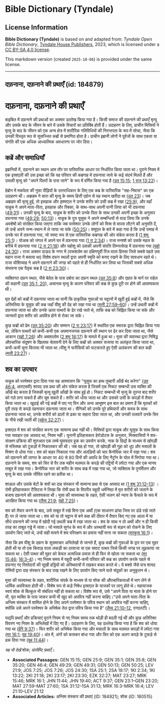 # Bible Dictionary (Tyndale)

## License Information

**Bible Dictionary (Tyndale)** is based on and adapted from: _Tyndale Open Bible Dictionary_, [Tyndale House Publishers](https://tyndaleopenresources.com/), 2023, which is licensed under a [CC BY-SA 4.0 license](https://creativecommons.org/licenses/by-sa/4.0/legalcode.en).

This markdown version (created `2025-10-06`) is provided under the same license.



--------------------------------

## दफ़नाना, दफ़नाने की प्रथाएँ (id: 184879)

दफ़नाना, दफ़नाने की प्रथाएँ
=========================

बाइबिल में दफ़नाने की प्रथाओं का अक्सर उल्लेख किया गया है। किसी समाज की दफ़नाने की प्रथाएँ मृत्यु और उसके बाद के जीवन के बारे में उसके विचारों का प्रतिबिंब होती हैं। उदाहरण के लिए, प्राचीन मिस्रियों ने मृत्यु के बाद के जीवन को एक अन्य क्षेत्र में शारीरिक गतिविधियों की निरन्तरता के रूप में सोचा, जैसा कि उनकी विस्तृत रूप से सुसज्जित कब्रों से प्रमाणित होता है। प्राचीन इब्रानी लोगों ने पूर्वजों के साथ एकता या संगति की एक अधिक आध्यात्मिक अवधारणा पर जोर दिया।

कब्रें और समाधियाँ
------------------

इब्रानियों में, दफ़नाने का स्थान आम तौर पर पारिवारिक आधार पर निर्धारित किया जाता था। पुराने नियम में एक इस्राएली की उस इच्छा को कि वह परिवार की कब्रगाह में दफनाया जाये के कई संदर्भ मिलते हैं और उसकी मृत्यु को "अपने पितरों के पास जाने" के रूप में वर्णित किया गया है ([उत 15:15](https://ref.ly/Gen15:15); [1 राज 13:22](https://ref.ly/1Kgs13:22))।

हेब्रोन में मकपेला की गुफा पीढ़ियों के उत्तराधिकार के लिए एक कब्र के पारिवारिक "सह\-निवास" का एक उदाहरण थी। अब्राहम ने सारा की मृत्यु के समय हित्ती एप्रोन से यह स्थान खरीदा था ([उत 23](https://ref.ly/Gen23:1-Gen23:20))। जब अब्राहम की मृत्यु हुई, तो इसहाक और इश्माएल ने उनके शरीर को उसी कब्र में रखा ([25:9](https://ref.ly/Gen25:9)), और वहाँ याकूब ने अपने माता\-पिता, इसहाक और रिबका, के साथ\-साथ अपनी पत्नी लिया को भी दफनाया ([49:31](https://ref.ly/Gen49:31))। उनकी मृत्यु के बाद, याकूब के शरीर को उनके पिता के साथ उनकी अपनी इच्छा के अनुसार दफनाया गया ([49:29](https://ref.ly/Gen49:29); [50:13](https://ref.ly/Gen50:13))। याकूब के पुत्र यूसुफ ने अपने सम्बन्धियों से वादा लिया कि उनके अवशेषों को संरक्षित किया जाएगा ताकि जब परमेश्वर उनके लोगों को मिस्र से वापस लौटने की अनुमति दें, तो उन्हें अपने जन्म\-स्थान में ले जाया जा सके ([50:25](https://ref.ly/Gen50:25))। शमूएल के बारे में कहा गया है कि उन्हें रामाह में उनके घर में दफनाया गया, जो स्पष्ट रूप से एक पारिवारिक कब्रगाह की ओर संकेत करता है ([1 शमू 25:1](https://ref.ly/1Sam25:1))। योआब को जंगल में अपने घर में दफनाया गया ([1 रा 2:34](https://ref.ly/1Kgs2:34))। राजा मनश्शे को उसके महल के बगीचे में दफनाया गया ([2 रा 21:18](https://ref.ly/2Kgs21:18)) और यहोशू को उसकी अपनी संपत्ति तिम्नत्सेरह में दफनाया गया ([यहो 24:30](https://ref.ly/Josh24:30))। राजा अक्सर दाऊद के नगर में (यरूशलेम का दक्षिणपूर्वी रिज वाला हिस्सा जिसे सबसे पहले उस महान राजा ने बसाया था) विशेष दफन स्थलों द्वारा अपनी स्मृति को बनाए रखने के लिए सावधान रहते थे। राजा योशिय्याह ने अपने दफ़नाने की जगह को पहले से ही निर्धारित कर लिया था जिसकी सबसे अधिक संभावना एक पैतृक कब्र है ([2 रा 23:30](https://ref.ly/2Kgs23:30))।

व्यक्तिगत दफ़न स्थल, जैसे बेतेल के पास दबोरा का दफ़न स्थल ([उत 35:8](https://ref.ly/Gen35:8)) और एप्रात के मार्ग पर राहेल की कहानी ([उत](https://ref.ly/Gen35:1) [35:1, 20](https://ref.ly/Gen35:1,Gen35:20)), अचानक मृत्यु के कारण परिवार की कब्र से कुछ दूरी पर होने की आवश्यकता थी।

मृत देहों को कब्रों में दफ़नाया जाता था यानी कि प्राकृतिक गुफाओं या चट्टानों में खुदी हुई कब्रों में, जैसे कि अरिमतिया के यूसुफ की कब्र जहाँ यीशु की देह को रखा गया था ([मत्ती 27:59–60](https://ref.ly/Matt27:59-Matt27:60))। उन्हें उथली कब्रों में दफनाया जाता था और उनके ऊपर पत्थरों के ढेर रखे जाते थे, ताकि कब्र को चिह्नित किया जा सके और जानवरों द्वारा शरीर को अपवित्र होने से रोका जा सके।

कुछ कब्रों को प्रेम ([उत 35:20](https://ref.ly/Gen35:20)) और सम्मान ([2 रा 23:17](https://ref.ly/2Kgs23:17)) में स्थापित एक स्मारक द्वारा चिह्नित किया गया था, लेकिन पत्थरों को कभी\-कभी एक अपमानजनक दफ़नाने की स्थान पर ढेर कर दिया जाता था, जैसे आकान ([यहो 7:26](https://ref.ly/Josh7:26)) और अबशालोम ([2 शमू 18:17](https://ref.ly/2Sam18:17)) के मामले में हुआ था। मूसा की व्यवस्था द्वारा निषिद्ध औपचारिक संदूषण के खिलाफ चेतावनी देने के लिए कब्रों को अक्सर सजाया या अलंकृत किया जाता था, कभी\-कभी चुना फिराया भी जाता था।यीशु ने फरीसियों को फटकारते हुए ऐसी अलंकरण की बात कही ([मत्ती 23:27](https://ref.ly/Matt23:27))।

शव का उपचार
-----------

याकूब को परमेश्वर द्वारा दिया गया यह आश्वासन कि "यूसुफ का हाथ तुम्हारी आँखें बंद करेगा" ([उत 46:4](https://ref.ly/Gen46:4), आरएसवी) शायद उस प्रथा की ओर संकेत करता है जिसमें एक निकट सम्बन्धी उस व्यक्ति की आँखें बंद करता है जिसकी मृत्यु खुली आँखों के साथ हुई हो। निकट सम्बन्धी भी मृत्यु के तुरन्त बाद शरीर को गले लगा सकते हैं और चूम सकते हैं। शरीर को धोया जाता था और उसको उसी के कपड़ों में तैयार किया जाता था। खुदाई की गई कब्रों में पाए गए पिन और अन्य आभूषण इस बात का प्रमाण हैं कि मृतकों को पूरी तरह से कपड़े पहनाकर दफ़नाया जाता था। सैनिकों को उनके पूरे हथियारों और कवच के साथ दफनाया जाता था, उनके शरीरों को ढालों से ढका या सहारा दिया जाता था, और उनकी तलवारें उनके सिर के नीचे रखी जाती थीं ([यहेज 32:27](https://ref.ly/Ezek32:27))।

इस्राएल में शव को संरक्षित करना एक सामान्य प्रथा नहीं थी। मिस्रियों द्वारा याकूब और यूसुफ के साथ किया गया व्यवहार एक अपवाद था, नियम नहीं। यूनानी इतिहासकार हेरोडोटस के अनुसार, मिस्रवासियों ने शव\-संरक्षण प्रक्रिया की शुरुआत एक लम्बे घुमावदार हुक का उपयोग करके, नाक के छिद्रों के माध्यम से खोपड़ी से मस्तिष्क को टुकड़ों में निकालकर की थी। जब यह हो गया, तो खोपड़ी की गुहा को धूप और मसालों के मिश्रण से धोया गया। शव को बाहर निकाला गया और अंतड़ियों को चार कैनोपिक जार में रखा गया। शव को दफ़नाने की लागत के आधार पर 40 से 80 दिनों की अवधि के लिए नैट्रॉन के घोल में भिगोया गया था। दफ़नाने के समय, शव को सिर से पैर तक महीन मलमल के कपड़े की पट्टियों में लपेटा गया और एक मानव ताबूत में रखा गया। कैनोपिक जार को शरीर के साथ कब्र में रखा गया था, जो व्यक्तित्व के पुनर्मिलन और मृत्यु के बाद उसके जीवित रहने का प्रतीक था।

शाऊल और उसके बेटों के शवों का दाह संस्कार भी सामान्य प्रथा से एक अपवाद था ([1 शमू 31:12–13](https://ref.ly/1Sam31:12-1Sam31:13)) । रोमी इतिहासकार टैसिटस ने लिखा कि रोमी प्रथा के विपरीत यहूदी धर्मनिष्ठा में मृत शरीरों को जलाने के बजाय दफ़नाने की आवश्यकता थी। मूसा की व्यस्वस्था के तहत, ऐसी जलन को न्याय के फैसले के रूप में आरक्षित किया गया था ([लैव्य 21:9](https://ref.ly/Lev21:9); [यहो 7:25](https://ref.ly/Josh7:25))।

शव को तैयार करने के बाद, उसे ताबूत में रखे बिना एक अर्थी (एक साधारण ढांचा जिस पर डंडे रखे जाते हैं) पर ले जाया जाता था। शव को या तो चट्टान से बने कक्ष की दीवार में तैयार किए गए एक आला में या सीधे दफनाने की जगह में खोदी गई उथली कब्र में रखा जाता था। शव के साथ न तो अर्थी और न ही किसी तरह का ताबूत गड्ढे में जाता। जो मसाले सुगंध के रूप में और अस्थायी रूप से सड़न को रोकने के लिए उपयोग किए जाते थे, उन्हें सही मायने में शव परिरक्षण का प्रयास नहीं माना जा सकता ([मरकुस 16:1](https://ref.ly/Mark16:1))। 

जैसा कि हम यीशु के दफ़न के सुसमाचार अभिलेखों से जानते हैं, कुछ कब्रों की गुफाओं के द्वार पर एक मुहर होती थी या तो एक किवाड़ वाला लकड़ी का दरवाजा या एक सपाट पत्थर जिसे किसी जगह पर लुढ़काया जा सकता था। ऐसी पत्थर की मुहर को केवल अत्यधिक प्रयास से ही फिर से खोला जा सकता था ([मर 15:46](https://ref.ly/Mark15:46); [16:3–4](https://ref.ly/Mark16:3-Mark16:4))। नए नियम समय में यहूदी कभी\-कभी परिवार की कब्र का उपयोग करके पहले से दफनाए गए रिश्तेदारों की सूखी हड्डियों को अस्थिपात्रों में रखकर बचत करते थे। ये बक्से जैसे पात्र शायद रोमियों द्वारा दाह संस्कार के बाद राख रखने के लिए उपयोग किए जाने वाले संदूकों का अनुकूलन थे।

मूसा की व्यस्वस्था के तहत, शारीरिक संपर्क के माध्यम से या शोक की औपचारिकताओं में भाग लेने से धार्मिक अपवित्रता होती थी। विशेष रूप से कड़े निषेध इस्राएल के याजकों पर लागू होते थे। महायाजक स्वयं शोक से बिल्कुल भी संबंधित नहीं हो सकता था। विशेष रूप से, उसे "अपने पिता या माता के होने पर भी, मृत व्यक्ति के पास जाकर कभी भी खुद को अपवित्र नहीं करना चाहिए।"उसे अपने माता\-पिता के अन्तिम संस्कार में शामिल होने के लिए अपने परमेश्वर के पवित्र स्थान को अपवित्र नहीं करना चाहिए, क्योंकि उसे अपने परमेश्वर के अभिषेक तेल द्वारा पवित्र किया गया है” ([लैव्य 21:10–12](https://ref.ly/Lev21:10-Lev21:12), एनएलटी)।

यद्यपि प्रथाएँ और प्रक्रियाएं पुराने नियम से नए नियम समय तक थोड़ी ही बदली गई थीं और कुछ अतिरिक्त विवरण नए नियम के अभिलेखों में दिए गए हैं। उदाहरण के लिए, यह उल्लेख किया गया है कि शव को धोया गया था ([प्रेरि 9:37](https://ref.ly/Acts9:37))। फिर शरीर को अभिषेक किया गया और मसालों के साथ मलमल कपड़ों में लपेटा गया ([मर 16:1](https://ref.ly/Mark16:1); [यूह 19:40](https://ref.ly/John19:40))। अंत में, अंगों को कसकर बांधा गया और सिर को एक अलग कपड़े के टुकड़े से ढक दिया गया ([यूह 11:44](https://ref.ly/John11:44))।

*यह भी देखें*  शोक; अंत्येष्टि प्रथाएँ।

* **Associated Passages:** GEN 15:15; GEN 25:9; GEN 35:1; GEN 35:8; GEN 35:20; GEN 46:4; GEN 49:29; GEN 49:31; GEN 50:13; GEN 50:25; LEV 21:9; JOS 7:25; JOS 7:26; JOS 24:30; 1SA 25:1; 2SA 18:17; 1KI 2:34; 1KI 13:22; 2KI 21:18; 2KI 23:17; 2KI 23:30; EZK 32:27; MAT 23:27; MRK 15:46; MRK 16:1; JHN 11:44; JHN 19:40; ACT 9:37; GEN 23:1–GEN 23:20; MAT 27:59–MAT 27:60; 1SA 31:12–1SA 31:13; MRK 16:3–MRK 16:4; LEV 21:10–LEV 21:12
* **Associated Articles:** अन्तिम संस्कार की प्रथाएं  (ID: 184921); शोक (ID: 180515)


